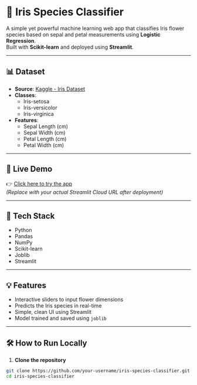 # 🌸 Iris Species Classifier

A simple yet powerful machine learning web app that classifies Iris flower species based on sepal and petal measurements using **Logistic Regression**.  
Built with **Scikit-learn** and deployed using **Streamlit**.

---

## 📊 Dataset

- **Source**: [Kaggle - Iris Dataset](https://www.kaggle.com/datasets/saurabh00007/iriscsv)
- **Classes**: 
  - Iris-setosa
  - Iris-versicolor
  - Iris-virginica
- **Features**:
  - Sepal Length (cm)
  - Sepal Width (cm)
  - Petal Length (cm)
  - Petal Width (cm)

---

## 🚀 Live Demo

👉 [Click here to try the app](https://your-username-iris-species-classifier.streamlit.app/)  
_(Replace with your actual Streamlit Cloud URL after deployment)_

---

## 🧠 Tech Stack

- Python
- Pandas
- NumPy
- Scikit-learn
- Joblib
- Streamlit

---

## 💡 Features

- Interactive sliders to input flower dimensions
- Predicts the Iris species in real-time
- Simple, clean UI using Streamlit
- Model trained and saved using `joblib`

---

## 🛠️ How to Run Locally

1. **Clone the repository**

```bash
git clone https://github.com/your-username/iris-species-classifier.git
cd iris-species-classifier
